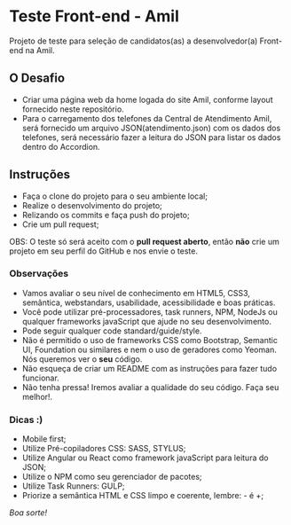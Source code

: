 # Teste Front-end - Amil
Projeto de teste para seleção de candidatos(as) a desenvolvedor(a) Front-end na Amil.

## O Desafio
- Criar uma página web da home logada do site Amil, conforme layout fornecido neste repositório.
- Para o carregamento dos telefones da Central de Atendimento Amil, será fornecido um arquivo JSON(atendimento.json) com os dados dos telefones, será necessário fazer a leitura do JSON para listar os dados dentro do Accordion.

## Instruções
- Faça o clone do projeto para o seu ambiente local;
- Realize o desenvolvimento do projeto;
- Relizando os commits e faça push do projeto;
- Crie um pull request;

OBS: O teste só será aceito com o **pull request aberto**, então **não** crie um projeto em seu perfil do GitHub e nos envie o teste.

### Observações
- Vamos avaliar o seu nível de conhecimento em HTML5, CSS3, semântica, webstandars, usabilidade, acessibilidade e boas práticas.
- Você pode utilizar pré-processadores, task runners, NPM, NodeJs ou qualquer frameworks javaScript que ajude no seu desenvolvimento.
- Pode seguir qualquer code standard/guide/style.
- Não é permitido o uso de frameworks CSS como Bootstrap, Semantic UI, Foundation ou similares e nem o uso de geradores como Yeoman. Nós queremos ver o **seu** código.
- Não esqueça de criar um README com as instruções para fazer tudo funcionar.
- Não tenha pressa! Iremos avaliar a qualidade do seu código. Faça seu melhor!.

### Dicas :)
- Mobile first;
- Utilize Pré-copiladores CSS: SASS, STYLUS;
- Utilize Angular ou React como framework javaScript para leitura do JSON;
- Utilize o NPM como seu gerenciador de pacotes;
- Utilize Task Runners: GULP;
- Priorize a semântica HTML e CSS limpo e coerente, lembre: - é +;

*Boa sorte!*

